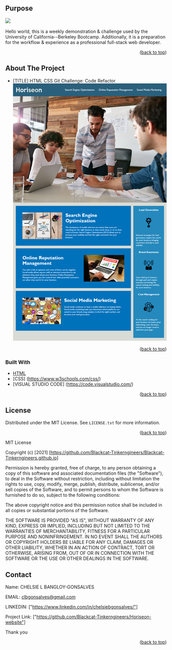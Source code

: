 <div id="top"></div>

<!-- GETTING STARTED -->
## Purpose

<image src="./images/BCTlogo.png"/>

Hello world, this is a weekly demonstration & challenge used by the University of California--Berkeley Bootcamp. Additionally, it is a preparation for the workflow & experience as a professional full-stack web developer.

<p align="right">(<a href="#top">back to top</a>)</p>

<!-- ABOUT THE PROJECT -->
## About The Project

* [TITLE] HTML CSS Git Challenge: Code Refactor <img src="./assets/images/html-css-git-homework-demo.png" />

<p align="right">(<a href="#top">back to top</a>)</p>

### Built With

* [HTML](https://html.com/)
* [CSS] (https://www.w3schools.com/css/)
* [VISUAL STUDIO CODE] (https://code.visualstudio.com/)

<p align="right">(<a href="#top">back to top</a>)</p>


<!-- LICENSE -->
## License

Distributed under the MIT License. See `LICENSE.txt` for more information.

<p align="right">(<a href="#top">back to top</a>)</p>


MIT License

Copyright (c) [2021] [https://github.com/Blackcat-Tinkerngineers/Blackcat-Tinkerngineers.github.io]

Permission is hereby granted, free of charge, to any person obtaining a copy
of this software and associated documentation files (the "Software"), to deal
in the Software without restriction, including without limitation the rights
to use, copy, modify, merge, publish, distribute, sublicense, and/or sell
copies of the Software, and to permit persons to whom the Software is
furnished to do so, subject to the following conditions:

The above copyright notice and this permission notice shall be included in all
copies or substantial portions of the Software.

THE SOFTWARE IS PROVIDED "AS IS", WITHOUT WARRANTY OF ANY KIND, EXPRESS OR
IMPLIED, INCLUDING BUT NOT LIMITED TO THE WARRANTIES OF MERCHANTABILITY,
FITNESS FOR A PARTICULAR PURPOSE AND NONINFRINGEMENT. IN NO EVENT SHALL THE
AUTHORS OR COPYRIGHT HOLDERS BE LIABLE FOR ANY CLAIM, DAMAGES OR OTHER
LIABILITY, WHETHER IN AN ACTION OF CONTRACT, TORT OR OTHERWISE, ARISING FROM,
OUT OF OR IN CONNECTION WITH THE SOFTWARE OR THE USE OR OTHER DEALINGS IN THE
SOFTWARE.

<!-- CONTACT -->
## Contact

Name: CHELSIE L BANGLOY-GONSALVES

EMAIL: clbgonsalves@gmail.com

LINKEDIN: ["https://www.linkedin.com/in/chelsiebgonsalves/"]

Project Link: ["https://github.com/Blackcat-Tinkerngineers/Horiseon-website"]

Thank you

<p align="right">(<a href="#top">back to top</a>)</p>

